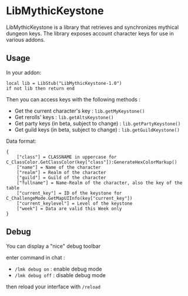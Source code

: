 # LibMythicKeystone

LibMythicKeystone is a library that retrieves and synchronizes mythical dungeon keys.
The library exposes account character keys for use in various addons.

## Usage

In your addon:
```
local lib = LibStub("LibMythicKeystone-1.0")
if not lib then return end
```

Then you can access keys with the following methods :

- Get the current character's key : `lib.getMyKeystone()`
- Get rerolls' keys : `lib.getAltsKeystone()`
- Get party keys (in beta, subject to change) : `lib.getPartyKeystone()`
- Get guild keys (in beta, subject to change) : `lib.getGuildKeystone()`

Data format:
```
{
    ["class"] = CLASSNAME in uppercase for C_ClassColor.GetClassColor(key["class"]):GenerateHexColorMarkup()
    ["name"] = Name of the character
    ["realm"] = Realm of the character
    ["guild"] = Guild of the character
    ["fullname"] = Name-Realm of the character, also the key of the table
    ["current_key"] = ID of the keystone for  C_ChallengeMode.GetMapUIInfo(key["current_key"])
    ["current_keylevel"] = Level of the keystone
    ["week"] = Data are valid this Week only
}
```

## Debug 

You can display a "nice" debug toolbar

enter command in chat : 

- `/lmk debug on` : enable debug mode
- `/lmk debug off` : disable debug mode

then reload your interface with `/reload`
